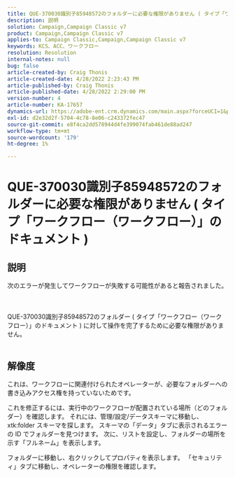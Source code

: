 ```yaml
---
title: QUE-370030識別子85948572のフォルダーに必要な権限がありません ( タイプ「ワークフロー（ワークフロー）」のドキュメント )
description: 説明
solution: Campaign,Campaign Classic v7
product: Campaign,Campaign Classic v7
applies-to: Campaign Classic,Campaign,Campaign Classic v7
keywords: KCS、ACC、ワークフロー
resolution: Resolution
internal-notes: null
bug: false
article-created-by: Craig Thonis
article-created-date: 4/28/2022 2:23:43 PM
article-published-by: Craig Thonis
article-published-date: 4/28/2022 2:29:00 PM
version-number: 4
article-number: KA-17657
dynamics-url: https://adobe-ent.crm.dynamics.com/main.aspx?forceUCI=1&pagetype=entityrecord&etn=knowledgearticle&id=c8a8d6cc-fec6-ec11-a7b6-0022480a10ee
exl-id: d2e32d2f-5704-4c78-8e06-c243372fec47
source-git-commit: e8f4ca2dd578944d4fe399074fab461de88ad247
workflow-type: tm+mt
source-wordcount: '179'
ht-degree: 1%

---
```


# QUE-370030識別子85948572のフォルダーに必要な権限がありません ( タイプ「ワークフロー（ワークフロー）」のドキュメント )

## 説明

次のエラーが発生してワークフローが失敗する可能性があると報告されました。<br><br> <br><br>QUE-370030識別子85948572のフォルダー ( タイプ「ワークフロー（ワークフロー）」のドキュメント ) に対して操作を完了するために必要な権限がありません。
<br> 

## 解像度


これは、ワークフローに関連付けられたオペレーターが、必要なフォルダーへの書き込みアクセス権を持っていないためです。

これを修正するには、実行中のワークフローが配置されている場所（どのフォルダー）を確認します。 それには、管理/設定/データスキーマに移動し、 xtk:folder スキーマを探します。 スキーマの「データ」タブに表示されるエラーの ID でフォルダーを見つけます。 次に、リストを設定し、フォルダーの場所を示す「フルネーム」を表示します。

フォルダーに移動し、右クリックしてプロパティを表示します。 「セキュリティ」タブに移動し、オペレーターの権限を確認します。

